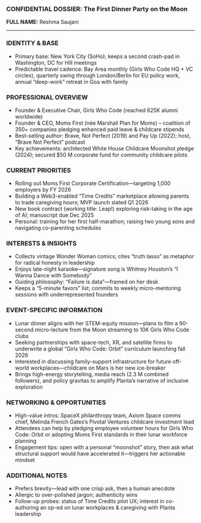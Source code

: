 ### CONFIDENTIAL DOSSIER: The First Dinner Party on the Moon

**FULL NAME:** Reshma Saujani

---
### IDENTITY & BASE
- Primary base: New York City (SoHo); keeps a second crash-pad in Washington, DC for Hill meetings
- Predictable travel cadence: Bay Area monthly (Girls Who Code HQ + VC circles), quarterly swing through London/Berlin for EU policy work, annual “deep-work” retreat in Goa with family

### PROFESSIONAL OVERVIEW
- Founder & Executive Chair, Girls Who Code (reached 625K alumni worldwide)
- Founder & CEO, Moms First (née Marshall Plan for Moms) – coalition of 350+ companies pledging enhanced paid leave & childcare stipends
- Best-selling author: Brave, Not Perfect (2019) and Pay Up (2022); host, “Brave Not Perfect” podcast
- Key achievements: architected White House Childcare Moonshot pledge (2024); secured $50 M corporate fund for community childcare pilots

### CURRENT PRIORITIES
- Rolling out Moms First Corporate Certification—targeting 1,000 employers by FY 2026
- Building a Web3-enabled “Time Credits” marketplace allowing parents to trade caregiving hours; MVP launch slated Q1 2026
- New book contract (working title: Leap!) exploring risk-taking in the age of AI; manuscript due Dec 2025
- Personal: training for her first half-marathon; raising two young sons and navigating co-parenting schedules

### INTERESTS & INSIGHTS
- Collects vintage Wonder Woman comics; cites “truth lasso” as metaphor for radical honesty in leadership
- Enjoys late-night karaoke—signature song is Whitney Houston’s “I Wanna Dance with Somebody”
- Guiding philosophy: “Failure is data”—framed on her desk
- Keeps a “5-minute favors” list; commits to weekly micro-mentoring sessions with underrepresented founders

### EVENT-SPECIFIC INFORMATION
- Lunar dinner aligns with her STEM-equity mission—plans to film a 90-second micro-lecture from the Moon streaming to 10K Girls Who Code clubs
- Seeking partnerships with space-tech, XR, and satellite firms to underwrite a global “Girls Who Code: Orbit” curriculum launching fall 2026
- Interested in discussing family-support infrastructure for future off-world workplaces—childcare on Mars is her new ice-breaker
- Brings high-energy storytelling, media reach (2.3 M combined followers), and policy gravitas to amplify Planta’s narrative of inclusive exploration

### NETWORKING & OPPORTUNITIES
- High-value intros: SpaceX philanthropy team, Axiom Space comms chief, Melinda French Gates’s Pivotal Ventures childcare investment lead
- Attendees can help by pledging employee volunteer hours for Girls Who Code: Orbit or adopting Moms First standards in their lunar workforce planning
- Engagement tips: open with a personal “moonshot” story, then ask what structural support would have accelerated it—triggers her actionable mindset

### ADDITIONAL NOTES
- Prefers brevity—lead with one crisp ask, then a human anecdote
- Allergic to over-polished jargon; authenticity wins
- Follow-up probes: status of Time Credits pilot UX; interest in co-authoring an op-ed on lunar workplaces & caregiving with Planta leadership